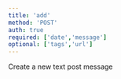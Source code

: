 ```yaml
---
title: 'add'
method: 'POST'
auth: true
required: ['date','message']
optional: ['tags','url']
---
```


Create a new text post message